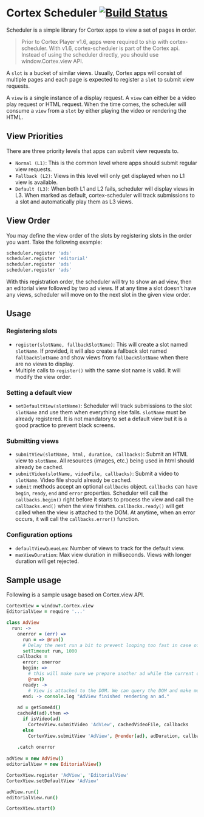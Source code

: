 # Cortex Scheduler [![Build Status](https://travis-ci.org/hkaya/cortex-scheduler.svg?branch=master)](https://travis-ci.org/hkaya/cortex-scheduler)

Scheduler is a simple library for Cortex apps to view a set of pages in order.

> Prior to Cortex Player v1.6, apps were required to ship with cortex-scheduler. With v1.6, cortex-scheduler is part of the Cortex api. Instead of using the scheduler directly, you should use window.Cortex.view API.

A `slot` is a bucket of similar views. Usually, Cortex apps will consist of multiple pages and each page is expected to register a `slot` to submit view requests.

A `view` is a single instance of a display request. A `view` can either be a video play request or HTML request. When the time comes, the scheduler will consume a `view` from a `slot` by either playing the video or rendering the HTML.

## View Priorities
There are three priority levels that apps can submit view requests to.

- `Normal (L1)`: This is the common level where apps should submit regular view requests.
- `Fallback (L2)`: Views in this level will only get displayed when no L1 view is available.
- `Default (L3)`: When both L1 and L2 fails, scheduler will display views in L3. When marked as default, cortex-scheduler will track submissions to a slot and automatically play them as L3 views.

## View Order
You may define the view order of the slots by registering slots in the order you want. Take the following example:

```coffeescript
scheduler.register 'ads'
scheduler.register 'editorial'
scheduler.register 'ads'
scheduler.register 'ads'
```

With this registration order, the scheduler will try to show an ad view, then an editorial view followed by two ad views. If at any time a slot doesn't have any views, scheduler will move on to the next slot in the given view order.

## Usage

### Registering slots
- `register(slotName, fallbackSlotName)`: This will create a slot named `slotName`. If provided, it will also create a fallback slot named `fallbackSlotName` and show views from `fallbackSlotName` when there are no views to display.
- Multiple calls to `register()` with the same slot name is valid. It will modify the view order.

### Setting a default view
- `setDefaultView(slotName)`: Scheduler will track submissions to the slot `slotName` and use them when everything else fails. `slotName` must be already registered. It is not mandatory to set a default view but it is a good practice to prevent black screens.

### Submitting views
- `submitView(slotName, html, duration, callbacks)`: Submit an HTML view to `slotName`. All resources (images, etc.) being used in html should already be cached.
- `submitVideo(slotName, videoFile, callbacks)`: Submit a video to `slotName`. Video file should already be cached.
- `submit` methods accept an optional `callbacks` object. `callbacks` can have `begin`, `ready`, `end` and `error` properties. Scheduler will call the `callbacks.begin()` right before it starts to process the view and call the `callbacks.end()` when the view finishes. `callbacks.ready()` will get called when the view is attached to the DOM. At anytime, when an error occurs, it will call the `callbacks.error()` function.

### Configuration options
- `defaultViewQueueLen`: Number of views to track for the default view.
- `maxViewDuration`: Max view duration in milliseconds. Views with longer duration will get rejected.

## Sample usage
Following is a sample usage based on Cortex.view API.

```coffeescript
CortexView = window?.Cortex.view
EditorialView = require '...'

class AdView
  run: ->
    onerror = (err) =>
      run = => @run()
      # Delay the next run a bit to prevent looping too fast in case of temporary problems. 
      setTimeout run, 1000
    callbacks =
      error: onerror
      begin: =>
        # this will make sure we prepare another ad while the current one is being displayed.
        @run()
      ready: ->
        # View is attached to the DOM. We can query the DOM and make modifications as necessary.
      end: -> console.log "AdView finished rendering an ad."
      
    ad = getSomeAd()
    cacheAd(ad).then =>
      if isVideo(ad)
        CortexView.submitVideo 'AdView', cachedVideoFile, callbacks
      else
        CortexView.submitView 'AdView', @render(ad), adDuration, callbacks
        
    .catch onerror
      
adView = new AdView()
editorialView = new EditorialView()

CortexView.register 'AdView', 'EditorialView'
CortexView.setDefaultView 'AdView'

adView.run()
editorialView.run()

CortexView.start()
```
